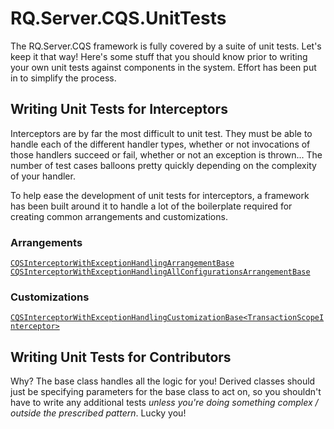 # RQ.Server.CQS.UnitTests
The RQ.Server.CQS framework is fully covered by a suite of unit tests.  Let's keep it that way!  Here's some stuff that you should know prior to writing your own unit tests against components in the system.  Effort has been put in to simplify the process.

## Writing Unit Tests for Interceptors
Interceptors are by far the most difficult to unit test.  They must be able to handle each of the different handler types, whether or not invocations of those handlers succeed or fail, whether or not an exception is thrown...  The number of test cases balloons pretty quickly depending on the complexity of your handler.

To help ease the development of unit tests for interceptors, a framework has been built around it to handle a lot of the boilerplate required for creating common arrangements and customizations.

### Arrangements
[`CQSInterceptorWithExceptionHandlingArrangementBase`](../CQSDIContainer.UnitTests/_Arrangements/CQSInterceptorWithExceptionHandlingArrangementBase.cs)
[`CQSInterceptorWithExceptionHandlingAllConfigurationsArrangementBase`](../CQSDIContainer.UnitTests/_Arrangements/CQSInterceptorWithExceptionHandlingAllConfigurationsArrangementBase.cs)

### Customizations
[`CQSInterceptorWithExceptionHandlingCustomizationBase<TransactionScopeInterceptor>`](../CQSDIContainer.UnitTests/_Customizations/Utilities/CQSInterceptorWithExceptionHandlingCustomizationBase.cs)

## Writing Unit Tests for Contributors
Why?  The base class handles all the logic for you!  Derived classes should just be specifying parameters for the base class to act on, so you shouldn't have to write any additional tests *unless you're doing something complex / outside the prescribed pattern*.  Lucky you!
